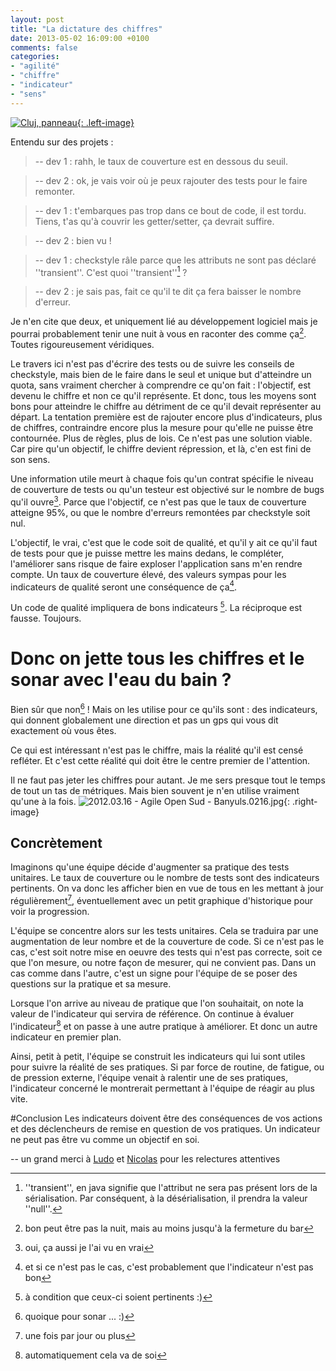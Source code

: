 ```yaml
---
layout: post
title: "La dictature des chiffres"
date: 2013-05-02 16:09:00 +0100
comments: false
categories: 
- "agilité"
- "chiffre"
- "indicateur"
- "sens"
---
```

[![Cluj, panneau](https://blog-img.crafting-labs.fr/illustration/.2007.09-ICCP-313_m.jpg){: .left-image}
](https://blog-img.crafting-labs.fr/illustration/2007.09-ICCP-313.jpg)

Entendu sur des projets :

> -- dev 1 : rahh, le taux de couverture est en dessous du seuil.

> -- dev 2 : ok, je vais voir où je peux rajouter des tests pour le faire remonter.

> -- dev 1 : t'embarques pas trop dans ce bout de code, il est tordu. Tiens, t'as qu'à couvrir les getter/setter, ça devrait suffire.

> -- dev 2 : bien vu !

> -- dev 1 : checkstyle râle parce que les attributs ne sont pas déclaré ''transient''. C'est quoi ''transient''[^1] ?

> -- dev 2 : je sais pas, fait ce qu'il te dit ça fera baisser le nombre d'erreur.


Je n'en cite que deux, et uniquement lié au développement logiciel mais je pourrai probablement tenir une nuit à vous en raconter des comme ça[^2]. Toutes rigoureusement véridiques.

Le travers ici n'est pas d'écrire des tests ou de suivre les conseils de checkstyle, mais bien de le faire dans le seul et unique but d'atteindre un quota, sans vraiment chercher à comprendre ce qu'on fait : l'objectif, est devenu le chiffre et non ce qu'il représente. Et donc, tous les moyens sont bons pour atteindre le chiffre au détriment de ce qu'il devait représenter au départ.
La tentation première est de rajouter encore plus d'indicateurs, plus de chiffres, contraindre encore plus la mesure pour qu'elle ne puisse être contournée. Plus de règles, plus de lois. Ce n'est pas une solution viable. Car pire qu'un objectif, le chiffre devient répression, et là, c'en est fini de son sens.

Une information utile meurt à chaque fois qu'un contrat spécifie le niveau de couverture de tests ou qu'un testeur est objectivé sur le nombre de bugs qu'il ouvre[^3]. Parce que l'objectif, ce n'est pas que le taux de couverture atteigne 95%, ou que le nombre d'erreurs remontées par checkstyle soit nul.

L'objectif, le vrai, c'est que le code soit de qualité, et qu'il y ait ce qu'il faut de tests pour que je puisse mettre les mains dedans, le compléter, l'améliorer sans risque de faire exploser l'application sans m'en rendre compte.
Un taux de couverture élevé, des valeurs sympas pour les indicateurs de qualité seront une conséquence de ça[^4].

Un code de qualité impliquera de bons indicateurs [^5]. La réciproque est fausse. Toujours.

# Donc on jette tous les chiffres et le sonar avec l'eau du bain ?
Bien sûr que non[^6] ! Mais on les utilise pour ce qu'ils sont : des indicateurs, qui donnent globalement une direction et pas un gps qui vous dit exactement où vous êtes.

Ce qui est intéressant n'est pas le chiffre, mais la réalité qu'il est censé refléter. Et c'est cette réalité qui doit être le centre premier de l'attention.

Il ne faut pas jeter les chiffres pour autant. Je me sers presque tout le temps de tout un tas de métriques. Mais bien souvent je n'en utilise vraiment qu'une à la fois.
![2012.03.16 - Agile Open Sud - Banyuls.0216.jpg](https://blog-img.crafting-labs.fr/illustration/.2012.03.16_-_Agile_Open_Sud_-_Banyuls.0216_m.jpg){: .right-image}

## Concrètement
Imaginons qu'une équipe décide d'augmenter sa pratique des tests unitaires. Le taux de couverture ou le nombre de tests sont des indicateurs pertinents. On va donc les afficher bien en vue de tous en les mettant à jour régulièrement[^7], éventuellement avec un petit graphique d'historique pour voir la progression.

L'équipe se concentre alors sur les tests unitaires. Cela se traduira par une augmentation de leur nombre et de la couverture de code. 
Si ce n'est pas le cas, c'est soit notre mise en oeuvre des tests qui n'est pas correcte, soit ce que l'on mesure, ou notre façon de mesurer, qui ne convient pas.
Dans un cas comme dans l'autre, c'est un signe pour l'équipe de se poser des questions sur la pratique et sa mesure.

Lorsque l'on arrive au niveau de pratique que l'on souhaitait, on note la valeur de l'indicateur qui servira de référence.
On continue à évaluer l'indicateur[^8] et on passe à une autre pratique à améliorer. Et donc un autre indicateur en premier plan.

Ainsi, petit à petit, l'équipe se construit les indicateurs qui lui sont utiles pour suivre la réalité de ses pratiques. 
Si par force de routine, de fatigue, ou de pression externe, l'équipe venait à ralentir une de ses pratiques, l'indicateur concerné le montrerait permettant à l'équipe de réagir au plus vite.

#Conclusion
Les indicateurs doivent être des conséquences de vos actions et des déclencheurs de remise en question de vos pratiques. 
Un indicateur ne peut pas être vu comme un objectif en soi.

-- un grand merci à [Ludo](https://twitter.com/ludopradel) et [Nicolas](https://twitter.com/ndeverge) pour les relectures attentives


[^1]: ''transient'', en java signifie que l'attribut ne sera pas présent lors de la sérialisation. Par conséquent, à la désérialisation, il prendra la valeur ''null''.
[^2]: bon peut être pas la nuit, mais au moins jusqu'à la fermeture du bar
[^3]: oui, ça aussi je l'ai vu en vrai
[^4]: et si ce n'est pas le cas, c'est probablement que l'indicateur n'est pas bon
[^5]: à condition que ceux-ci soient pertinents :)
[^6]: quoique pour sonar ... :)
[^7]: une fois par jour ou plus
[^8]: automatiquement cela va de soi
